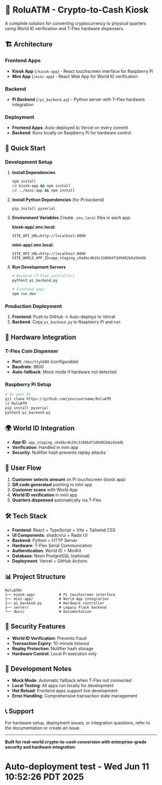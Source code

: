 # 🎰 RoluATM - Crypto-to-Cash Kiosk

A complete solution for converting cryptocurrency to physical quarters using World ID verification and T-Flex hardware dispensers.

## 🏗️ Architecture

### Frontend Apps
- **Kiosk App** (`/kiosk-app`) - React touchscreen interface for Raspberry Pi
- **Mini App** (`/mini-app`) - React Web App for World ID verification

### Backend
- **Pi Backend** (`/pi_backend.py`) - Python server with T-Flex hardware integration

### Deployment
- **Frontend Apps**: Auto-deployed to Vercel on every commit
- **Backend**: Runs locally on Raspberry Pi for hardware control

## 🚀 Quick Start

### Development Setup

1. **Install Dependencies**
   ```bash
   npm install
   cd kiosk-app && npm install
   cd ../mini-app && npm install
   ```

2. **Install Python Dependencies** (for Pi backend)
   ```bash
   pip install pyserial
   ```

3. **Environment Variables**
   Create `.env.local` files in each app:
   
   **kiosk-app/.env.local:**
   ```
   VITE_API_URL=http://localhost:8000
   ```
   
   **mini-app/.env.local:**
   ```
   VITE_API_URL=http://localhost:8000
   VITE_WORLD_APP_ID=app_staging_c6e6bc4b19c31866df3d9d02b6a5b4db
   ```

4. **Run Development Servers**
   ```bash
   # Backend (T-Flex controller)
   python3 pi_backend.py
   
   # Frontend apps
   npm run dev
   ```

### Production Deployment

1. **Frontend**: Push to GitHub → Auto-deploys to Vercel
2. **Backend**: Copy `pi_backend.py` to Raspberry Pi and run

## 🔧 Hardware Integration

### T-Flex Coin Dispenser
- **Port**: `/dev/ttyUSB0` (configurable)
- **Baudrate**: 9600
- **Auto-fallback**: Mock mode if hardware not detected

### Raspberry Pi Setup
```bash
# On your Pi
git clone https://github.com/yourusername/RoluATM
cd RoluATM
pip install pyserial
python3 pi_backend.py
```

## 🌍 World ID Integration

- **App ID**: `app_staging_c6e6bc4b19c31866df3d9d02b6a5b4db`
- **Verification**: Handled in mini app
- **Security**: Nullifier hash prevents replay attacks

## 📱 User Flow

1. **Customer selects amount** on Pi touchscreen (kiosk app)
2. **QR code generated** pointing to mini app
3. **Customer scans** with World App
4. **World ID verification** in mini app
5. **Quarters dispensed** automatically via T-Flex

## 🛠️ Tech Stack

- **Frontend**: React + TypeScript + Vite + Tailwind CSS
- **UI Components**: shadcn/ui + Radix UI
- **Backend**: Python + HTTP Server
- **Hardware**: T-Flex Serial Communication
- **Authentication**: World ID + MiniKit
- **Database**: Neon PostgreSQL (optional)
- **Deployment**: Vercel + GitHub Actions

## 📊 Project Structure

```
RoluATM/
├── kiosk-app/           # Pi touchscreen interface
├── mini-app/            # World App integration
├── pi_backend.py        # Hardware controller
├── server/              # Legacy Flask backend
└── docs/                # Documentation
```

## 🔐 Security Features

- **World ID Verification**: Prevents fraud
- **Transaction Expiry**: 10-minute timeout
- **Replay Protection**: Nullifier hash storage
- **Hardware Control**: Local Pi execution only

## 🚧 Development Notes

- **Mock Mode**: Automatic fallback when T-Flex not connected
- **Local Testing**: All apps run locally for development
- **Hot Reload**: Frontend apps support live development
- **Error Handling**: Comprehensive transaction state management

## 📞 Support

For hardware setup, deployment issues, or integration questions, refer to the documentation or create an issue.

---

**Built for real-world crypto-to-cash conversion with enterprise-grade security and hardware integration.**
# Auto-deployment test - Wed Jun 11 10:52:26 PDT 2025
